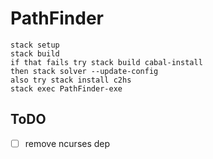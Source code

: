 # PathFinder
```
stack setup
stack build
if that fails try stack build cabal-install
then stack solver --update-config
also try stack install c2hs
stack exec PathFinder-exe
```
## ToDO
- [ ] remove ncurses dep
